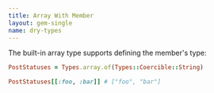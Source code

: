 ```yaml
---
title: Array With Member
layout: gem-single
name: dry-types
---
```


The built-in array type supports defining the member's type:

``` ruby
PostStatuses = Types.array.of(Types::Coercible::String)

PostStatuses[[:foo, :bar]] # ["foo", "bar"]
```
